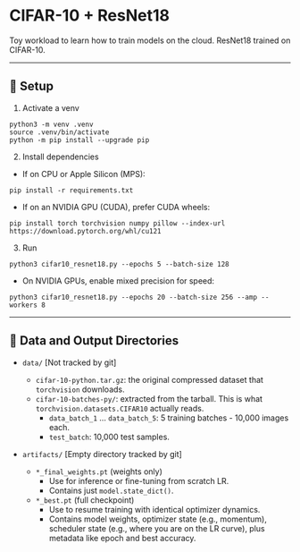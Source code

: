 # CIFAR-10 + ResNet18

Toy workload to learn how to train models on the cloud. ResNet18 trained on CIFAR-10.

---

## 🚀 Setup

1. Activate a venv
```bash!
python3 -m venv .venv
source .venv/bin/activate
python -m pip install --upgrade pip
```

2. Install dependencies

* If on CPU or Apple Silicon (MPS):
```bash!
pip install -r requirements.txt
```

* If on an NVIDIA GPU (CUDA), prefer CUDA wheels:
```bash!
pip install torch torchvision numpy pillow --index-url https://download.pytorch.org/whl/cu121
```

3. Run

```bash!
python3 cifar10_resnet18.py --epochs 5 --batch-size 128
```

* On NVIDIA GPUs, enable mixed precision for speed:
```
python3 cifar10_resnet18.py --epochs 20 --batch-size 256 --amp --workers 8
```

---

## 📁 Data and Output Directories

* `data/` [Not tracked by git]
    * `cifar-10-python.tar.gz`: the original compressed dataset that `torchvision` downloads.
    * `cifar-10-batches-py/`: extracted from the tarball. This is what `torchvision.datasets.CIFAR10` actually reads.
        * `data_batch_1` … `data_batch_5`: 5 training batches - 10,000 images each.
        * `test_batch`: 10,000 test samples.

* `artifacts/` [Empty directory tracked by git]
    * `*_final_weights.pt` (weights only)
        * Use for inference or fine-tuning from scratch LR.
        * Contains just `model.state_dict()`.
    * `*_best.pt` (full checkpoint)
        * Use to resume training with identical optimizer dynamics.
        * Contains model weights, optimizer state (e.g., momentum), scheduler state (e.g., where you are on the LR curve), plus metadata like epoch and best accuracy.
